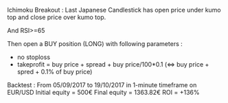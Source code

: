 Ichimoku Breakout : Last Japanese Candlestick has open price under kumo top and close price over kumo top.

And RSI>=65

Then open a BUY position (LONG) with following parameters :

- no stoploss
- takeprofit = buy price + spread + buy price/100*0.1 (<=> buy price + spred + 0.1% of buy price)

Backtest :
From 05/09/2017 to 19/10/2017 in 1-minute timeframe on EUR/USD
Initial equity = 500€
Final equity = 1363.82€
ROI = +136%



